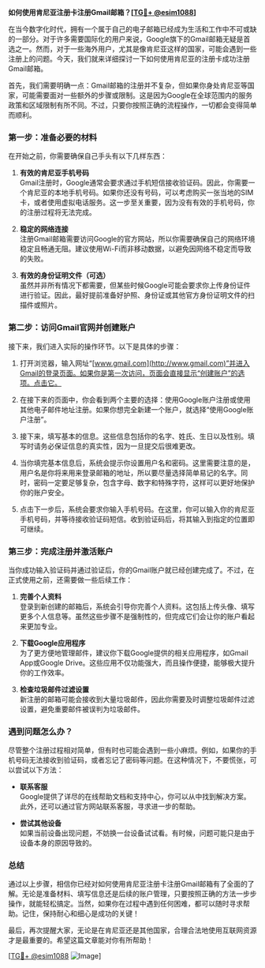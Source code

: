 **如何使用肯尼亚注册卡注册Gmail邮箱？[[TG💪+ @esim1088](https://t.me/s/esim1088)]**

在当今数字化时代，拥有一个属于自己的电子邮箱已经成为生活和工作中不可或缺的一部分。对于许多需要国际化的用户来说，Google旗下的Gmail邮箱无疑是首选之一。然而，对于一些海外用户，尤其是像肯尼亚这样的国家，可能会遇到一些注册上的问题。今天，我们就来详细探讨一下如何使用肯尼亚的注册卡成功注册Gmail邮箱。

首先，我们需要明确一点：Gmail邮箱的注册并不复杂，但如果你身处肯尼亚等国家，可能需要面对一些额外的步骤或限制。这是因为Google在全球范围内的服务政策和区域限制有所不同。不过，只要你按照正确的流程操作，一切都会变得简单而顺利。

### 第一步：准备必要的材料

在开始之前，你需要确保自己手头有以下几样东西：

1. **有效的肯尼亚手机号码**  
   Gmail注册时，Google通常会要求通过手机短信接收验证码。因此，你需要一个肯尼亚的本地手机号码。如果你还没有号码，可以考虑购买一张当地的SIM卡，或者使用虚拟电话服务。这一步至关重要，因为没有有效的手机号码，你的注册过程将无法完成。

2. **稳定的网络连接**  
   注册Gmail邮箱需要访问Google的官方网站，所以你需要确保自己的网络环境稳定且畅通无阻。建议使用Wi-Fi而非移动数据，以避免因网络不稳定而导致的失败。

3. **有效的身份证明文件（可选）**  
   虽然并非所有情况下都需要，但某些时候Google可能会要求你上传身份证件进行验证。因此，最好提前准备好护照、身份证或其他官方身份证明文件的扫描件或照片。

### 第二步：访问Gmail官网并创建账户

接下来，我们进入实际的操作环节。以下是具体的步骤：

1. 打开浏览器，输入网址“[www.gmail.com](http://www.gmail.com)”并进入Gmail的登录页面。如果你是第一次访问，页面会直接显示“创建账户”的选项。点击它。

2. 在接下来的页面中，你会看到两个主要的选择：使用Google账户注册或使用其他电子邮件地址注册。如果你想完全新建一个账户，就选择“使用Google账户注册”。

3. 接下来，填写基本的信息。这些信息包括你的名字、姓氏、生日以及性别。填写时请务必保证信息的真实性，因为一旦提交后很难更改。

4. 当你填完基本信息后，系统会提示你设置用户名和密码。这里需要注意的是，用户名是你将来用来登录邮箱的地址，所以要尽量选择简单易记的名字。同时，密码一定要足够复杂，包含字母、数字和特殊字符，这样可以更好地保护你的账户安全。

5. 点击下一步后，系统会要求你输入手机号码。在这里，你可以输入你的肯尼亚手机号码，并等待接收验证码短信。收到验证码后，将其输入到指定的位置即可继续。

### 第三步：完成注册并激活账户

当你成功输入验证码并通过验证后，你的Gmail账户就已经创建完成了。不过，在正式使用之前，还需要做一些后续工作：

1. **完善个人资料**  
   登录到新创建的邮箱后，系统会引导你完善个人资料。这包括上传头像、填写更多个人信息等。虽然这些步骤不是强制性的，但完成它们会让你的账户看起来更加专业。

2. **下载Google应用程序**  
   为了更方便地管理邮件，建议你下载Google提供的相关应用程序，如Gmail App或Google Drive。这些应用不仅功能强大，而且操作便捷，能够极大提升你的工作效率。

3. **检查垃圾邮件过滤设置**  
   新注册的邮箱可能会接收到大量垃圾邮件，因此你需要及时调整垃圾邮件过滤设置，避免重要邮件被误判为垃圾邮件。

### 遇到问题怎么办？

尽管整个注册过程相对简单，但有时也可能会遇到一些小麻烦。例如，如果你的手机号码无法接收到验证码，或者忘记了密码等问题。在这种情况下，不要慌张，可以尝试以下方法：

- **联系客服**  
  Google提供了详尽的在线帮助文档和支持中心，你可以从中找到解决方案。此外，还可以通过官方网站联系客服，寻求进一步的帮助。

- **尝试其他设备**  
  如果当前设备出现问题，不妨换一台设备试试看。有时候，问题可能只是由于设备本身的原因导致的。

### 总结

通过以上步骤，相信你已经对如何使用肯尼亚注册卡注册Gmail邮箱有了全面的了解。无论是准备材料、填写信息还是后续的账户管理，只要按照正确的方法一步步操作，就能轻松搞定。当然，如果你在过程中遇到任何困难，都可以随时寻求帮助。记住，保持耐心和细心是成功的关键！

最后，再次提醒大家，无论是在肯尼亚还是其他国家，合理合法地使用互联网资源才是最重要的。希望这篇文章能对你有所帮助！  

[[TG💪+ @esim1088](https://t.me/s/esim1088) ![Image](https://i.postimg.cc/4NQfJmqS/Snipaste-2025-05-13-00-14-12.png)]